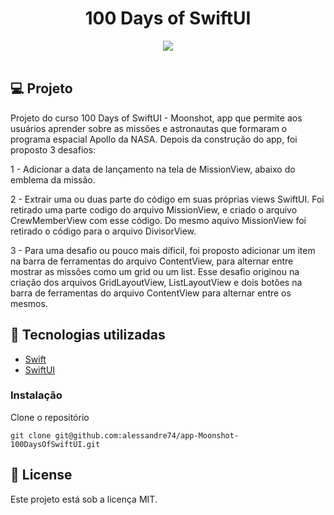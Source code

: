 <h1 align="center">
100 Days of SwiftUI
</h1>

<div align="center">
       <img src="./gif/Moonshot.gif"/>
</div>

</br>

## 💻 Projeto

Projeto do curso 100 Days of SwiftUI - Moonshot, app que permite aos
usuários aprender sobre as missões e astronautas que formaram o programa
espacial Apollo da NASA. Depois da construção do app, foi proposto 3
desafios:

1 - Adicionar a data de lançamento na tela de MissionView, abaixo do
emblema da missão.

2 - Extrair uma ou duas parte do código em suas próprias views SwiftUI.
Foi retirado uma parte codigo do arquivo MissionView, e criado o arquivo
CrewMemberView com esse código. Do mesmo aquivo MissionView foi retirado
o código para o arquivo DivisorView.

3 - Para uma desafio ou pouco mais díficil, foi proposto adicionar
um item na barra de ferramentas do arquivo ContentView, para alternar
entre mostrar as missões como um grid ou um list. Esse desafio originou
na criação dos arquivos GridLayoutView, ListLayoutView e dois botões na
barra de ferramentas do arquivo ContentView para alternar entre os mesmos.

## 🚀 Tecnologias utilizadas

- [Swift](https://developer.apple.com/swift/)
- [SwiftUI](https://developer.apple.com/xcode/swiftui/)

### Instalação

Clone o repositório

```
git clone git@github.com:alessandre74/app-Moonshot-100DaysOfSwiftUI.git
```

## 📄 License

Este projeto está sob a licença MIT.
